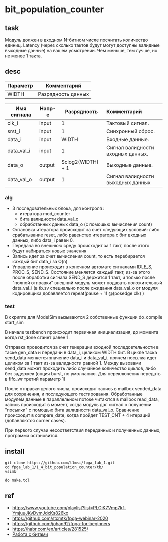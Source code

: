 
# bit_population_counter

## task
Модуль должен в входном N-битном числе посчитать количество единиц. Latency (через сколько тактов будут могут доступны валидные выходные данные) на вашем
усмотрении. Чем меньше, тем лучше, но не менее 1 такта.

## desc

| Параметр | Комментарий        | 
| -------- | ------------------ |
| WIDTH    | Разрядность данных |

| Имя сигнала | Напр-е | Разрядность       | Комментарий                       | 
| ----------- | ------ | ----------------- |:--------------------------------- |
| clk_i       | input  | 1                 | Тактовый сигнал.                  |
| srst_i      | input  | 1                 | Синхронный сброс.                 |
| data_i      | input  | WIDTH             | Входные данные.                   |
| data_val_i  | input  | 1                 | Сигнал валидности входных данных. |
| data_o      | output | $clog2(WIDTH) + 1 | Выходные данные.                  |
| data_val_o  | output | 1                 | Сигнал валидности выходных данных |

### alg
- 3 последовательных блока, для контроля :
    - итератора mod_counter
    - бита валидности data_val_o
    - обработанных данных data_o (с помощью вычисления count)
- Остановка итератора происходит за счет следующих условий: либо срабатывание reset, либо равенство итератора с бит входных данных, либо data_i равен 0.
- Передача во внешнюю среду происходит за 1 такт, после этого будут набираться новые значения
- Запись идет за счет вычисления count, то есть перебирается каждый бит data_i за O(n)
- Управление происходит в конечном автомате сигналами IDLE_S, PROC_S, SEND_S. Состояние меняется каждый такт, из-за этого после обработки сигнала SEND_S держится 1 такт, и только после "полной отправки" внешний модуль может подавать положительный data_val_i (в tb.sv специально после ожидания data_val_o от модуля кодировщика добавляется repeat(pause + 1) @(posedge clk) )

### test
В скрипте для ModelSim вызываются 2 собственные функции do_compile start_sim

В начале testbench происходит первичная инициализация, до момента когда rst_done станет равен 1.

Отправка проводится за счет генерации входной последовтельности в таске gen_data и передачи в data_i, целиком WIDTH бит. В цикле таска send_data меняется значение data_i и data_val_i, причем посылка идет целиком за 1 такт из-за валидности равной 1. Между вызовами send_data может проходить либо случайное количество циклов, либо без задержек (опция burst, по умолчанию. Для переключения передать в fifo_wr третий параметр 1)

После отправки целого числа, происходит запись в mailbox sended_data для сохранения, и последующего тестирования. Обработанные модулем данные в параллельном потоке читаются в mailbox read_data, запись происходит в момент, когда модуль дал сигнал о получении "посылки" с помощью бита валидности data_val_o. Сравнение происходит в compare_date, когда пройдет TEST_CNT + 4 итераций (добавляются corner cases).

При первого случаи несоответствия переданных и полученных данных, программа остановится.

## install

```
git clone https://github.com/t1msi/fpga_lab_1.git
cd fpga_lab_1/1_4_bit_population_counter/tb/
vsim&

do make.tcl
```

## ref
- https://www.youtube.com/playlist?list=PLOiK7Vmp7kf-YmjuuJKvDvmJdxKs826kx
- https://github.com/stcmtk/fpga-webinar-2020
- https://github.com/johan92/fpga-for-beginners
- https://habr.com/en/articles/281525/
- [Работа с битами](https://youtu.be/ZizuOhdl5oA?si=Yz_HniadGCZexxZX)